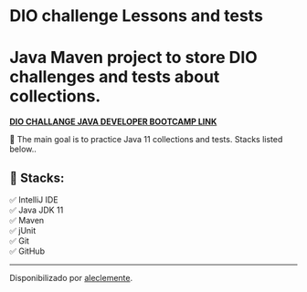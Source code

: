 # DIO challenge Lessons and tests

<h1>Java Maven project to store DIO challenges and tests about collections.</h1> 

<strong><a href="https://gft.digitalinnovation.one/coding/ordenacao-e-filtros-em-java/algorithm/ordenando-numeros-pares-e-impares?back=/track/java-developer-1">DIO CHALLANGE JAVA DEVELOPER BOOTCAMP LINK</a></strong>

<p>💎 The main goal is to practice Java 11 collections and tests. Stacks listed below.. </p>

<h2>🛑 Stacks:</h2>

<p>
✅ IntelliJ IDE<br>
✅ Java JDK 11<br>
✅ Maven<br>
✅ jUnit<br>
✅ Git<br>
✅ GitHub<br>
</p>

------------

Disponibilizado por [aleclemente](https://www.linkedin.com/in/aleclemente/ "aleclemente").